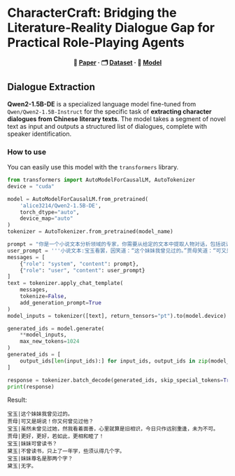 # CharacterCraft: Bridging the Literature-Reality Dialogue Gap for Practical Role-Playing Agents

<p align="center"> <strong>
📄 <a href="https://github.com/yin214/CharacterCraft">Paper</a> ·
🗂️ <a href="https://huggingface.co/datasets/alice3214/CharacterCraft-Data">Dataset</a> ·
🤗 <a href="https://huggingface.co/alice3214/Qwen2-1.5B-DE">Model</a> 
</strong>
</p>

## Dialogue Extraction

**Qwen2-1.5B-DE** is a specialized language model fine-tuned from `Qwen/Qwen2-1.5B-Instruct` for the specific task of **extracting character dialogues from Chinese literary texts**. The model takes a segment of novel text as input and outputs a structured list of dialogues, complete with speaker identification.

### How to use

You can easily use this model with the `transformers` library.

``` python
from transformers import AutoModelForCausalLM, AutoTokenizer
device = "cuda"

model = AutoModelForCausalLM.from_pretrained(
    'alice3214/Qwen2-1.5B-DE',
    torch_dtype="auto",
    device_map="auto"
)
tokenizer = AutoTokenizer.from_pretrained(model_name)

prompt = "你是一个小说文本分析领域的专家，你需要从给定的文本中提取人物对话，包括说话人物名称和对话内容"
user_prompt = '''小说文本:宝玉看罢，因笑道：“这个妹妹我曾见过的。”贾母笑道：“可又是胡说！你又何曾见过他？”宝玉笑道：“虽然未曾见过她，然我看着面善，心里就算是旧相识，今日只作远别重逢，未为不可。”贾母笑道：“更好，更好，若如此，更相和睦了！”宝玉便走近黛玉身边坐下，又细细打量一番，因问：“妹妹可曾读书？”黛玉道：“不曾读书，只上了一年学，些须认得几个字。”宝玉又道：“妹妹尊名是那两个字？”黛玉便说了名字。宝玉又问表字。黛玉道：“无字。”'''
messages = [
    {"role": "system", "content": prompt},
    {"role": "user", "content": user_prompt}
]
text = tokenizer.apply_chat_template(
    messages,
    tokenize=False,
    add_generation_prompt=True
)
model_inputs = tokenizer([text], return_tensors="pt").to(model.device)

generated_ids = model.generate(
    **model_inputs,
    max_new_tokens=1024
)
generated_ids = [
    output_ids[len(input_ids):] for input_ids, output_ids in zip(model_inputs.input_ids, generated_ids)
]

response = tokenizer.batch_decode(generated_ids, skip_special_tokens=True)[0]
print(response)
```

Result:
``` text
宝玉|这个妹妹我曾见过的。
贾母|可又是胡说！你又何曾见过他？
宝玉|虽然未曾见过她，然我看着面善，心里就算是旧相识，今日只作远别重逢，未为不可。
贾母|更好，更好，若如此，更相和睦了！
宝玉|妹妹可曾读书？
黛玉|不曾读书，只上了一年学，些须认得几个字。
宝玉|妹妹尊名是那两个字？
黛玉|无字。
```
